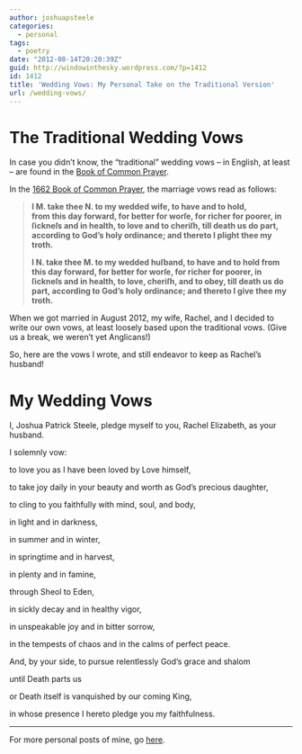 ```yaml
---
author: joshuapsteele
categories:
  - personal
tags:
  - poetry
date: "2012-08-14T20:20:39Z"
guid: http://windowinthesky.wordpress.com/?p=1412
id: 1412
title: 'Wedding Vows: My Personal Take on the Traditional Version'
url: /wedding-vows/
---
```


# The Traditional Wedding Vows

In case you didn’t know, the “traditional” wedding vows – in English, at least – are found in the [Book of Common Prayer](http://www.bcponline.org/).

In the [1662 Book of Common Prayer](http://justus.anglican.org/resources/bcp/1662/baskerville.htm), the marriage vows read as follows:

> **I M. take thee N. to my wedded wife, to have and to hold,**  
> **from this day forward, for better for worſe, for richer for poorer, in ſickneſs and in health, to love and to cheriſh, till death us do part, according to God’s holy ordinance; and thereto I plight thee my troth.**
> 
> **I N. take thee M. to my wedded huſband, to have and to hold from this day forward, for better for worſe, for richer for poorer, in ſickneſs and in health, to love, cheriſh, and to obey, till death us do part, according to God’s holy ordinance; and thereto I give thee my troth.**

When we got married in August 2012, my wife, Rachel, and I decided to write our own vows, at least loosely based upon the traditional vows. (Give us a break, we weren’t yet Anglicans!)

So, here are the vows I wrote, and still endeavor to keep as Rachel’s husband!

# My Wedding Vows

I, Joshua Patrick Steele, pledge myself to you, Rachel Elizabeth, as your husband.

I solemnly vow:

to love you as I have been loved by Love himself,

to take joy daily in your beauty and worth as God’s precious daughter,

to cling to you faithfully with mind, soul, and body,

in light and in darkness,

in summer and in winter,

in springtime and in harvest,

in plenty and in famine,

through Sheol to Eden,

in sickly decay and in healthy vigor,

in unspeakable joy and in bitter sorrow,

in the tempests of chaos and in the calms of perfect peace.

And, by your side, to pursue relentlessly God’s grace and shalom

until Death parts us

or Death itself is vanquished by our coming King,

in whose presence I hereto pledge you my faithfulness.

---

For more personal posts of mine, go [here](https://joshuapsteele.com/category/personal/).